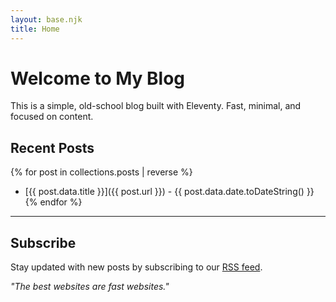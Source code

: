 ```yaml
---
layout: base.njk
title: Home
---
```


# Welcome to My Blog

This is a simple, old-school blog built with Eleventy. Fast, minimal, and focused on content.

## Recent Posts

{% for post in collections.posts | reverse %}
- [{{ post.data.title }}]({{ post.url }}) - {{ post.data.date.toDateString() }}
{% endfor %}

---

## Subscribe

Stay updated with new posts by subscribing to our [RSS feed](/feed.xml).

*"The best websites are fast websites."*